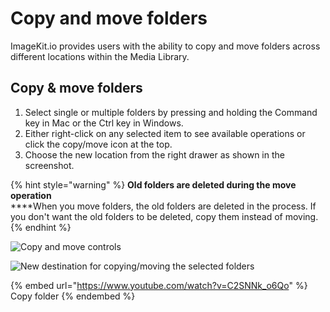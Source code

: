 # Copy and move folders

ImageKit.io provides users with the ability to copy and move folders across different locations within the Media Library.

## Copy & move folders

1. Select single or multiple folders by pressing and holding the Command key in Mac or the Ctrl key in Windows.
2. Either right-click on any selected item to see available operations or click the copy/move icon at the top.
3. Choose the new location from the right drawer as shown in the screenshot.

{% hint style="warning" %}
**Old folders are deleted during the move operation**\
****When you move folders, the old folders are deleted in the process. If you don't want the old folders to be deleted, copy them instead of moving.
{% endhint %}

![Copy and move controls](../../.gitbook/assets/copy-move-folder-dropdown.png)

![New destination for copying/moving the selected folders](<../../.gitbook/assets/copy-move-folder-drawer.png>)

{% embed url="https://www.youtube.com/watch?v=C2SNNk_o6Qo" %}
Copy folder
{% endembed %}
